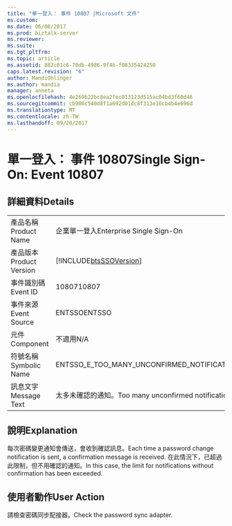 ```yaml
---
title: "單一登入： 事件 10807 |Microsoft 文件"
ms.custom: 
ms.date: 06/08/2017
ms.prod: biztalk-server
ms.reviewer: 
ms.suite: 
ms.tgt_pltfrm: 
ms.topic: article
ms.assetid: 882c01c6-70db-4986-9f4b-f08335424250
caps.latest.revision: "6"
author: MandiOhlinger
ms.author: mandia
manager: anneta
ms.openlocfilehash: 4e269b22bc8ea2fec013123d515ac04bd3f60d46
ms.sourcegitcommit: cb908c540d8f1a692d01dc8f313e16cb4b4e696d
ms.translationtype: MT
ms.contentlocale: zh-TW
ms.lasthandoff: 09/20/2017
---
```

# <a name="single-sign-on-event-10807"></a><span data-ttu-id="f635a-102">單一登入： 事件 10807</span><span class="sxs-lookup"><span data-stu-id="f635a-102">Single Sign-On: Event 10807</span></span>
## <a name="details"></a><span data-ttu-id="f635a-103">詳細資料</span><span class="sxs-lookup"><span data-stu-id="f635a-103">Details</span></span>  
  
|||  
|-|-|  
|<span data-ttu-id="f635a-104">產品名稱</span><span class="sxs-lookup"><span data-stu-id="f635a-104">Product Name</span></span>|<span data-ttu-id="f635a-105">企業單一登入</span><span class="sxs-lookup"><span data-stu-id="f635a-105">Enterprise Single Sign-On</span></span>|  
|<span data-ttu-id="f635a-106">產品版本</span><span class="sxs-lookup"><span data-stu-id="f635a-106">Product Version</span></span>|[!INCLUDE[btsSSOVersion](../includes/btsssoversion-md.md)]|  
|<span data-ttu-id="f635a-107">事件識別碼</span><span class="sxs-lookup"><span data-stu-id="f635a-107">Event ID</span></span>|<span data-ttu-id="f635a-108">10807</span><span class="sxs-lookup"><span data-stu-id="f635a-108">10807</span></span>|  
|<span data-ttu-id="f635a-109">事件來源</span><span class="sxs-lookup"><span data-stu-id="f635a-109">Event Source</span></span>|<span data-ttu-id="f635a-110">ENTSSO</span><span class="sxs-lookup"><span data-stu-id="f635a-110">ENTSSO</span></span>|  
|<span data-ttu-id="f635a-111">元件</span><span class="sxs-lookup"><span data-stu-id="f635a-111">Component</span></span>|<span data-ttu-id="f635a-112">不適用</span><span class="sxs-lookup"><span data-stu-id="f635a-112">N/A</span></span>|  
|<span data-ttu-id="f635a-113">符號名稱</span><span class="sxs-lookup"><span data-stu-id="f635a-113">Symbolic Name</span></span>|<span data-ttu-id="f635a-114">ENTSSO_E_TOO_MANY_UNCONFIRMED_NOTIFICATIONS</span><span class="sxs-lookup"><span data-stu-id="f635a-114">ENTSSO_E_TOO_MANY_UNCONFIRMED_NOTIFICATIONS</span></span>|  
|<span data-ttu-id="f635a-115">訊息文字</span><span class="sxs-lookup"><span data-stu-id="f635a-115">Message Text</span></span>|<span data-ttu-id="f635a-116">太多未確認的通知。</span><span class="sxs-lookup"><span data-stu-id="f635a-116">Too many unconfirmed notifications.</span></span>|  
  
## <a name="explanation"></a><span data-ttu-id="f635a-117">說明</span><span class="sxs-lookup"><span data-stu-id="f635a-117">Explanation</span></span>  
 <span data-ttu-id="f635a-118">每次密碼變更通知會傳送，會收到確認訊息。</span><span class="sxs-lookup"><span data-stu-id="f635a-118">Each time a password change notification is sent, a confirmation message is received.</span></span> <span data-ttu-id="f635a-119">在此情況下，已超過此限制，但不用確認的通知。</span><span class="sxs-lookup"><span data-stu-id="f635a-119">In this case, the limit for notifications without confirmation has been exceeded.</span></span>  
  
## <a name="user-action"></a><span data-ttu-id="f635a-120">使用者動作</span><span class="sxs-lookup"><span data-stu-id="f635a-120">User Action</span></span>  
 <span data-ttu-id="f635a-121">請檢查密碼同步配接器。</span><span class="sxs-lookup"><span data-stu-id="f635a-121">Check the password sync adapter.</span></span>